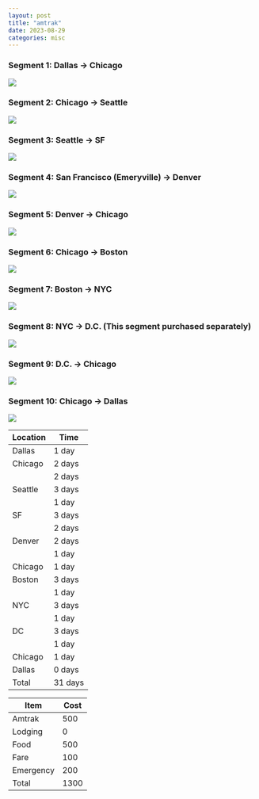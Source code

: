 ```yaml
---
layout: post
title: "amtrak"
date: 2023-08-29
categories: misc
---
```


### Segment 1: Dallas -> Chicago

<img src="https://hjelfman.com/seg1.png" style="max-width: 100%">

### Segment 2: Chicago -> Seattle

<img src="https://hjelfman.com/seg2.png" style="max-width: 100%">

### Segment 3: Seattle -> SF

<img src="https://hjelfman.com/seg3.png" style="max-width: 100%">

### Segment 4: San Francisco (Emeryville) -> Denver

<img src="https://hjelfman.com/seg5.png" style="max-width: 100%">

### Segment 5: Denver -> Chicago

<img src="https://hjelfman.com/seg6.png" style="max-width: 100%">

### Segment 6: Chicago -> Boston

<img src="https://hjelfman.com/seg7.png" style="max-width: 100%">

### Segment 7: Boston -> NYC

<img src="https://hjelfman.com/seg8.png" style="max-width: 100%">

### Segment 8: NYC -> D.C. (This segment purchased separately)

<img src="https://hjelfman.com/seg9.png" style="max-width: 100%">

### Segment 9: D.C. -> Chicago

<img src="https://hjelfman.com/seg10.png" style="max-width: 100%">

### Segment 10: Chicago -> Dallas

<img src="https://hjelfman.com/seg11.png" style="max-width: 100%">

| Location    | Time        |
| ----------- | ----------- |
| Dallas      | 1 day       |
| Chicago     | 2 days      |
|             | 2 days      |
| Seattle     | 3 days      |
|             | 1 day       |
| SF          | 3 days      |
|             | 2 days      |
| Denver      | 2 days      |
|             | 1 day       |
| Chicago     | 1 day       |
| Boston      | 3 days      |
|             | 1 day       |
| NYC         | 3 days      |
|             | 1 day       |
| DC          | 3 days      |
|             | 1 day       |
| Chicago     | 1 day       |
| Dallas      | 0 days      |
| Total       | 31 days     |

| Item        | Cost        |
| ----------- | ----------- |
| Amtrak      | 500         |
| Lodging     | 0           |
| Food        | 500         | 
| Fare        | 100         |
| Emergency   | 200         |
| Total       | 1300        |
